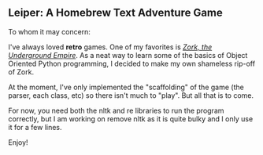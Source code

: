 ## Leiper: A Homebrew Text Adventure Game

To whom it may concern:

I've always loved **retro** games. One of my favorites is [*Zork, the Underground Empire*](https://textadventures.co.uk/games/view/5zyoqrsugeopel3ffhz_vq/zork).
As a neat way to learn some of the basics of Object Oriented Python programming, I decided
to make my own shameless rip-off of Zork. 

At the moment, I've only implemented the "scaffolding" of the game (the parser, each class, etc)
so there isn't much to "play". But all that is to come. 

For now, you need both the nltk and re libraries to run the program correctly, but I am
working on remove nltk as it is quite bulky and I only use it for a few lines. 

Enjoy!